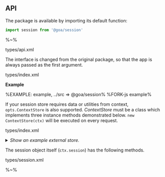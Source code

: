 ## API

The package is available by importing its default function:

```js
import session from '@goa/session'
```

%~%

<typedef noArgTypesInToc>types/api.xml</typedef>

The interface is changed from the original package, so that the app is always passed as the first argument.

<typedef narrow slimFunctions name="KoaSessionConfig">types/index.xml</typedef>

**Example**

%EXAMPLE: example, ../src => @goa/session%
%FORK-js example%

If your session store requires data or utilities from context, `opts.ContextStore` is also supported. _ContextStore_ must be a class which implements three instance methods demonstrated below. `new ContextStore(ctx)` will be executed on every request.

<typedef narrow slimFunctions name="ExternalStore">types/index.xml</typedef>

<details>
<summary><em>Show an example external store.</em>
</summary>

%EXAMPLE: test/context/ContextStore%
</details>

The session object itself (`ctx.session`) has the following methods.

<typedef narrow slimFunctions>types/session.xml</typedef>

%~%